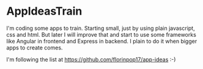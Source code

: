 # AppIdeasTrain

I'm coding some apps to train.
Starting small, just by using plain javascript, css and html.
But later I will improve that and start to use some frameworks like Angular in frontend and Express in backend. I plain to do it when bigger apps to create comes.

I'm following the list at https://github.com/florinpop17/app-ideas :-)
